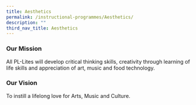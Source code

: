 ```yaml
---
title: Aesthetics
permalink: /instructional-programmes/Aesthetics/
description: ""
third_nav_title: Aesthetics
---
```

### Our Mission 

All PL-Lites will develop critical thinking skills, creativity through learning of life skills and appreciation of art, music and food technology. 

  

### Our Vision

To instill a lifelong love for Arts, Music and Culture.